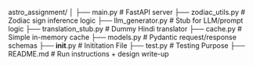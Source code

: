 astro_assignment/
│
├── main.py                # FastAPI server
├── zodiac_utils.py        # Zodiac sign inference logic
├── llm_generator.py       # Stub for LLM/prompt logic
├── translation_stub.py    # Dummy Hindi translator
├── cache.py               # Simple in-memory cache
├── models.py              # Pydantic request/response schemas
├── __init__.py            # Inititation File
├── test.py                # Testing Purpose
├── README.md              # Run instructions + design write-up
